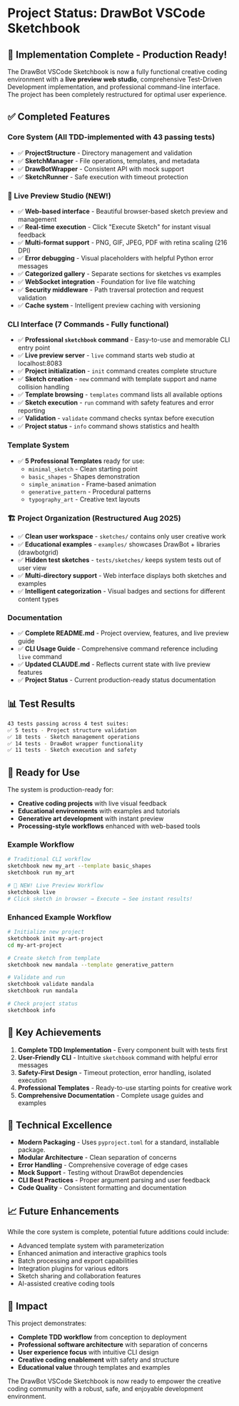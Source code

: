 # Project Status: DrawBot VSCode Sketchbook

## 🎉 Implementation Complete - Production Ready!

The DrawBot VSCode Sketchbook is now a fully functional creative coding environment with a **live preview web studio**, comprehensive Test-Driven Development implementation, and professional command-line interface. The project has been completely restructured for optimal user experience.

## ✅ Completed Features

### Core System (All TDD-implemented with 43 passing tests)

- ✅ **ProjectStructure** - Directory management and validation
- ✅ **SketchManager** - File operations, templates, and metadata
- ✅ **DrawBotWrapper** - Consistent API with mock support
- ✅ **SketchRunner** - Safe execution with timeout protection

### 🎨 Live Preview Studio (NEW!)

- ✅ **Web-based interface** - Beautiful browser-based sketch preview and management
- ✅ **Real-time execution** - Click "Execute Sketch" for instant visual feedback
- ✅ **Multi-format support** - PNG, GIF, JPEG, PDF with retina scaling (216 DPI)
- ✅ **Error debugging** - Visual placeholders with helpful Python error messages
- ✅ **Categorized gallery** - Separate sections for sketches vs examples
- ✅ **WebSocket integration** - Foundation for live file watching
- ✅ **Security middleware** - Path traversal protection and request validation
- ✅ **Cache system** - Intelligent preview caching with versioning

### CLI Interface (7 Commands - Fully functional)

- ✅ **Professional `sketchbook` command** - Easy-to-use and memorable CLI entry point
- ✅ **Live preview server** - `live` command starts web studio at localhost:8083
- ✅ **Project initialization** - `init` command creates complete structure
- ✅ **Sketch creation** - `new` command with template support and name collision handling
- ✅ **Template browsing** - `templates` command lists all available options
- ✅ **Sketch execution** - `run` command with safety features and error reporting
- ✅ **Validation** - `validate` command checks syntax before execution
- ✅ **Project status** - `info` command shows statistics and health

### Template System

- ✅ **5 Professional Templates** ready for use:
  - `minimal_sketch` - Clean starting point
  - `basic_shapes` - Shapes demonstration
  - `simple_animation` - Frame-based animation
  - `generative_pattern` - Procedural patterns
  - `typography_art` - Creative text layouts

### 🏗️ Project Organization (Restructured Aug 2025)

- ✅ **Clean user workspace** - `sketches/` contains only user creative work
- ✅ **Educational examples** - `examples/` showcases DrawBot + libraries (drawbotgrid)
- ✅ **Hidden test sketches** - `tests/sketches/` keeps system tests out of user view
- ✅ **Multi-directory support** - Web interface displays both sketches and examples
- ✅ **Intelligent categorization** - Visual badges and sections for different content types

### Documentation

- ✅ **Complete README.md** - Project overview, features, and live preview guide
- ✅ **CLI Usage Guide** - Comprehensive command reference including `live` command
- ✅ **Updated CLAUDE.md** - Reflects current state with live preview features
- ✅ **Project Status** - Current production-ready status documentation

## 📊 Test Results

```bash
43 tests passing across 4 test suites:
✅ 5 tests - Project structure validation
✅ 18 tests - Sketch management operations
✅ 14 tests - DrawBot wrapper functionality
✅ 11 tests - Sketch execution and safety
```

## 🚀 Ready for Use

The system is production-ready for:

- **Creative coding projects** with live visual feedback
- **Educational environments** with examples and tutorials
- **Generative art development** with instant preview
- **Processing-style workflows** enhanced with web-based tools

### Example Workflow

```bash
# Traditional CLI workflow
sketchbook new my_art --template basic_shapes
sketchbook run my_art

# 🎨 NEW! Live Preview Workflow
sketchbook live
# Click sketch in browser → Execute → See instant results!
```

### Enhanced Example Workflow

```bash
# Initialize new project
sketchbook init my-art-project
cd my-art-project

# Create sketch from template
sketchbook new mandala --template generative_pattern

# Validate and run
sketchbook validate mandala
sketchbook run mandala

# Check project status
sketchbook info
```

## 🎯 Key Achievements

1. **Complete TDD Implementation** - Every component built with tests first
2. **User-Friendly CLI** - Intuitive `sketchbook` command with helpful error messages
3. **Safety-First Design** - Timeout protection, error handling, isolated execution
4. **Professional Templates** - Ready-to-use starting points for creative work
5. **Comprehensive Documentation** - Complete usage guides and examples

## 🔧 Technical Excellence

- **Modern Packaging** - Uses `pyproject.toml` for a standard, installable package.
- **Modular Architecture** - Clean separation of concerns
- **Error Handling** - Comprehensive coverage of edge cases
- **Mock Support** - Testing without DrawBot dependencies
- **CLI Best Practices** - Proper argument parsing and user feedback
- **Code Quality** - Consistent formatting and documentation

## 📈 Future Enhancements

While the core system is complete, potential future additions could include:

- Advanced template system with parameterization
- Enhanced animation and interactive graphics tools
- Batch processing and export capabilities
- Integration plugins for various editors
- Sketch sharing and collaboration features
- AI-assisted creative coding tools

## 🎨 Impact

This project demonstrates:

- **Complete TDD workflow** from conception to deployment
- **Professional software architecture** with separation of concerns
- **User experience focus** with intuitive CLI design
- **Creative coding enablement** with safety and structure
- **Educational value** through templates and examples

The DrawBot VSCode Sketchbook is now ready to empower the creative coding community with a robust, safe, and enjoyable development environment.
